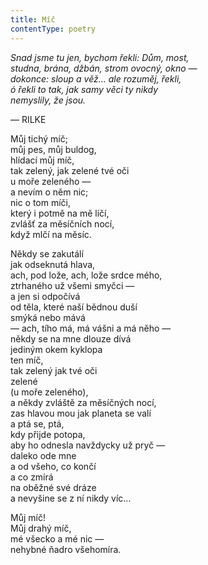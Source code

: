 ```yaml
---
title: Míč
contentType: poetry
---
```


<section>

_Snad jsme tu jen, bychom řekli: Dům, most,  
studna, brána, džbán, strom ovocný, okno —  
dokonce: sloup a věž… ale rozuměj, řekli,  
ó řekli to tak, jak samy věci ty nikdy  
nemyslily, že jsou._

— RILKE

Můj tichý míč;  
můj pes, můj buldog,  
hlídací můj míč,  
tak zelený, jak zelené tvé oči  
u moře zeleného —  
a nevím o něm nic;  
nic o tom míči,  
který i potmě na mě líčí,  
zvlášť za měsíčních nocí,  
když mlčí na měsíc.

</section>

<section>

Někdy se zakutálí  
jak odseknutá hlava,  
ach, pod lože, ach, lože srdce mého,  
ztrhaného už všemi smyčci —  
a jen si odpočívá  
od těla, které naší bědnou duší  
smýká nebo mává  
— ach, tího má, má vášni a má něho —  
někdy se na mne dlouze dívá  
jediným okem kyklopa  
ten míč,  
tak zelený jak tvé oči  
zelené  
(u moře zeleného),  
a někdy zvláště za měsíčných nocí,  
zas hlavou mou jak planeta se valí  
a ptá se, ptá,  
kdy přijde potopa,  
aby ho odnesla navždycky už pryč —  
daleko ode mne  
a od všeho, co končí  
a co zmírá  
na oběžné své dráze  
a nevyšine se z ní nikdy víc…

</section>

<section>

Můj míč!  
Můj drahý míč,  
mé všecko a mé nic —  
nehybné ňadro všehomíra.

</section>
